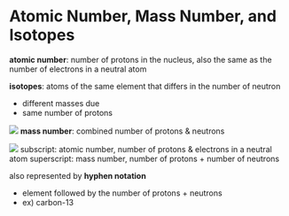 # Atomic Number, Mass Number, and Isotopes
**atomic number**: number of protons in the nucleus, also the same as the number of electrons in a neutral atom

**isotopes**: atoms of the same element that differs in the number of neutron
- different masses due
- same number of protons

![](..\..\..\.pastes\2021-07-11-17-23-04.png)
**mass number**: combined number of protons & neutrons

![](..\..\..\.pastes\2021-07-11-17-25-30.png)
subscript: atomic number, number of protons & electrons in a neutral atom
superscript: mass number, number of protons + number of neutrons

also represented by **hyphen notation** 
- element followed by the number of protons + neutrons
- ex) carbon-13